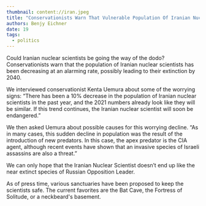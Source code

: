 ```yaml
---
thumbnail: content://iran.jpeg
title: "Conservationists Warn That Vulnerable Population Of Iranian Nuclear Scientists Could Be Extinct By 2040"
authors: Benjy Eichner
date: 19
tags:
  - politics
---
```


Could Iranian nuclear scientists be going the way of the dodo? Conservationists warn that the population of Iranian nuclear scientists has been decreasing at an alarming rate, possibly leading to their extinction by 2040. 

We interviewed conservationist Kenta Uemura about some of the worrying signs: “There has been a 10% decrease in the population of Iranian nuclear scientists in the past year, and the 2021 numbers already look like they will be similar. If this trend continues, the Iranian nuclear scientist will soon be endangered.”

We then asked Uemura about possible causes for this worrying decline. “As in many cases, this sudden decline in population was the result of the introduction of new predators. In this case, the apex predator is the CIA agent, although recent events have shown that an invasive species of Israeli assassins are also a threat.”

We can only hope that the Iranian Nuclear Scientist doesn’t end up like the near extinct species of Russian Opposition Leader.

As of press time, various sanctuaries have been proposed to keep the scientists safe. The current favorites are the Bat Cave, the Fortress of Solitude, or a neckbeard's basement.

